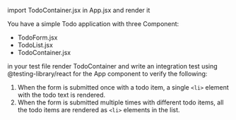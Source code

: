 import TodoContainer.jsx in App.jsx and render it

You have a simple Todo application with three Component:

- TodoForm.jsx
- TodoList.jsx
- TodoContainer.jsx

in your test file render TodoContainer and write an integration test using @testing-library/react for the App component to verify the following:

1. When the form is submitted once with a todo item, a single `<li>` element with the todo text is rendered.
2. When the form is submitted multiple times with different todo items, all the todo items are rendered as `<li>` elements in the list.


